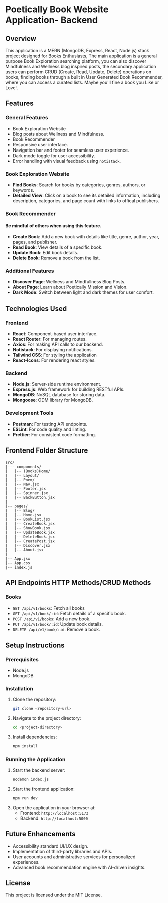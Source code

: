 # Poetically Book Website Application- Backend

## Overview

This application is a MERN (MongoDB, Express, React, Node.js) stack project designed for Books Enthusiasts, The main application is a general purpose Book Exploration searching platform, you can also discover Mindfulness and Wellness blog inspired posts, the secondary application users can perform CRUD (Create, Read, Update, Delete) operations on books, finding books through a built in User Generated Book Recommender, where you can access a curated lists. Maybe you'll fine a book you Like or Love!.

## Features

### General Features

- Book Exploration Website
- Blog posts about Wellness and Mindfulness.
- Book Recommender
- Responsive user interface.
- Navigation bar and footer for seamless user experience.
- Dark mode toggle for user accessibility.
- Error handling with visual feedback using `notistack`.

### Book Exploration Website

- **Find Books**: Search for books by categories, genres, authors, or keywords.
- **Detailed View**: Click on a book to see its detailed information, including description, categories, and page count with links to offical publishers.

### Book Recommender

#### Be mindful of others when using this feature.

- **Create Book**: Add a new book with details like title, genre, author, year, pages, and publisher.
- **Read Book**: View details of a specific book.
- **Update Book**: Edit book details.
- **Delete Book**: Remove a book from the list.

### Additional Features

- **Discover Page**: Wellness and Mindfullness Blog Posts.
- **About Page**: Learn about Poetically Mission and Vision.
- **Dark Mode**: Switch between light and dark themes for user comfort.

## Technologies Used

### Frontend

- **React**: Component-based user interface.
- **React Router**: For managing routes.
- **Axios**: For making API calls to our backend.
- **Notistack**: For displaying notifications.
- **Tailwind CSS**: For styling the application
- **React-Icons**: For rendering react styles.

### Backend

- **Node.js**: Server-side runtime environment.
- **Express.js**: Web framework for building RESTful APIs.
- **MongoDB**: NoSQL database for storing data.
- **Mongoose**: ODM library for MongoDB.

### Development Tools

- **Postman**: For testing API endpoints.
- **ESLint**: For code quality and linting.
- **Prettier**: For consistent code formatting.

## Frontend Folder Structure

```
src/
|--- components/
|   |-- (Books)Home/
|   |-- Layout/
|   |-- Poem/
|   |-- Nav.jsx
|   |-- Footer.jsx
|   |-- Spinner.jsx
|   |-- BackButton.jsx
|
|-- pages/
|   |-- Blog/
|   |-- Home.jsx
|   |-- BookList.jsx
|   |-- CreateBook.jsx
|   |-- ShowBook.jsx
|   |-- UpdateBook.jsx
|   |-- DeleteBook.jsx
|   |-- CreatePost.jsx
|   |-- Discover.jsx
|   |-- About.jsx
|
|-- App.jsx
|-- App.css
|-- index.js
```

## API Endpoints HTTP Methods/CRUD Methods

### Books

- `GET /api/v1/books`: Fetch all books
- `GET /api/v1/book/:id`: Fetch details of a specific book.
- `POST /api/v1/books`: Add a new book.
- `PUT /api/v1/book/:id`: Update book details.
- `DELETE /api/v1/book/:id`: Remove a book.

## Setup Instructions

### Prerequisites

- Node.js
- MongoDB

### Installation

1. Clone the repository:
   ```bash
   git clone <repository-url>
   ```
2. Navigate to the project directory:
   ```bash
   cd <project-directory>
   ```
3. Install dependencies:
   ```bash
   npm install
   ```

### Running the Application

1. Start the backend server:
   ```bash
   nodemon index.js
   ```
2. Start the frontend application:
   ```bash
   npm run dev
   ```
3. Open the application in your browser at:
   - Frontend: `http://localhost:5173`
   - Backend: `http://localhost:5000`

## Future Enhancements

- Accessibility standard UI/UX design.
- Implementation of third-party libraries and APIs.
- User accounts and administrative services for personalized experiences.
- Advanced book recommendation engine with AI-driven insights.

## License

This project is licensed under the MIT License.
